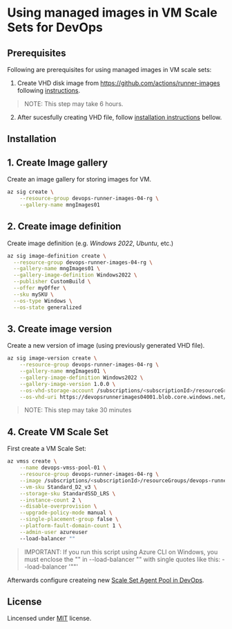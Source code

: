
# Using managed images in VM Scale Sets for DevOps

## Prerequisites

Following are prerequisites for using managed images in VM scale sets:

1. Create VHD disk image from https://github.com/actions/runner-images following [instructions](https://github.com/actions/runner-images/blob/main/docs/create-image-and-azure-resources.md). 

> NOTE: This step may take 6 hours.
2. After sucesfully creating VHD file, follow [installation instructions](#installation) bellow.


## Installation

## 1. Create Image gallery 

Create an image gallery for storing images for VM.

```bash
az sig create \
	--resource-group devops-runner-images-04-rg \
	--gallery-name mngImages01
```

## 2. Create image definition

Create image definition (e.g. _Windows 2022_, _Ubuntu_, etc.)

```bash
az sig image-definition create \
  --resource-group devops-runner-images-04-rg \
  --gallery-name mngImages01 \
  --gallery-image-definition Windows2022 \
  --publisher CustomBuild \
  --offer myOffer \
  --sku mySKU \
  --os-type Windows \
  --os-state generalized
```
 
## 3. Create image version

Create a new version of image (using previously generated VHD file).

```bash
az sig image-version create \
	--resource-group devops-runner-images-04-rg \
	--gallery-name mngImages01 \
	--gallery-image-definition Windows2022 \
	--gallery-image-version 1.0.0 \
	--os-vhd-storage-account /subscriptions/<subscriptionId>/resourceGroups/imageGroups/providers/Microsoft.Storage/storageAccounts/devopsrunnerimages04001 \
	--os-vhd-uri https://devopsrunnerimages04001.blob.core.windows.net/system/Microsoft.Compute/Images/images/packer-osDisk.vhd
```
> NOTE: This step may take 30 minutes

## 4. Create VM Scale Set

First create a VM Scale Set:

```bash
az vmss create \
	--name devops-vmss-pool-01 \
	--resource-group devops-runner-images-04-rg \
	--image /subscriptions/<subscriptionId>/resourceGroups/devops-runner-images-04-rg/providers/Microsoft.Compute/galleries/mngImages01/images/Windows2022/versions/1.0.0 \
	--vm-sku Standard_D2_v3 \
	--storage-sku StandardSSD_LRS \
	--instance-count 2 \
	--disable-overprovision \
	--upgrade-policy-mode manual \
	--single-placement-group false \
	--platform-fault-domain-count 1 \
	--admin-user azureuser
	--load-balancer ""
```

> IMPORTANT: If you run this script using Azure CLI on Windows, you must enclose the "" in --load-balancer "" with single quotes like this: --load-balancer '""'

Afterwards configure createing new [Scale Set Agent Pool in DevOps](https://learn.microsoft.com/en-us/azure/devops/pipelines/agents/scale-set-agents?view=azure-devops).

## License

Lincensed under [MIT](LICENSE.md) license.